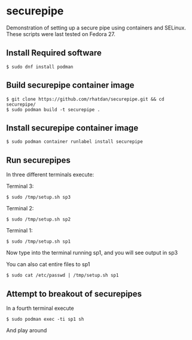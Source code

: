 # securepipe
Demonstration of setting up a secure pipe using containers and SELinux. These scripts were last tested on Fedora 27.

## Install Required software
`````
$ sudo dnf install podman
`````

## Build securepipe container image
`````
$ git clone https://github.com/rhatdan/securepipe.git && cd securepipe/
$ sudo podman build -t securepipe .
`````

## Install securepipe container image
`````
$ sudo podman container runlabel install securepipe
`````

## Run securepipes

In three different terminals execute:

Terminal 3:
`````
$ sudo /tmp/setup.sh sp3
`````

Terminal 2:
`````
$ sudo /tmp/setup.sh sp2
`````

Terminal 1:
`````
$ sudo /tmp/setup.sh sp1
`````

Now type into the terminal running sp1, and you will see output in sp3

You can also cat entire files to sp1
`````
$ sudo cat /etc/passwd | /tmp/setup.sh sp1
`````

## Attempt to breakout of securepipes

In a fourth terminal execute
`````
$ sudo podman exec -ti sp1 sh
`````
And play around
